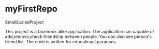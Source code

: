 # myFirstRepo
SmallScaledProject

This project is a facebook alike application.
The application can capable of add,remove,check friendship between people.
You can also see person's friend list.
The code is written for educational purposes.
